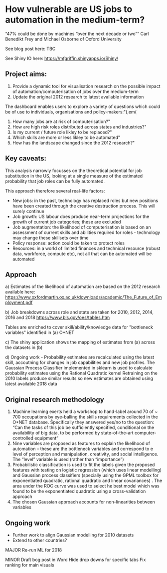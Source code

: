 # How vulnerable are US jobs to automation in the medium-term?

“47% could be done by machines “over the next decade or two””
Carl Benedikt Frey and Michael Osborne of Oxford University

See blog post here: TBC

See Shiny IO here: https://mfgriffin.shinyapps.io/Shiny/


## Project aims:

1) Provide a dynamic tool for visualisation research on the possible impact of automation/computerisation of jobs over the medium-term
2) Update the original 2012 research to latest available information


The dashboard enables users to explore a variety of questions which could be of use to individuals, organisations and policy-makers:"),em(
1) How many jobs are at risk of computerisation?"
2) How are high risk roles distributed across states and industries?"
3)  Is my current / future role likley to be replaced?"
4)  Which skills are more or less likley to be automated"
5)  How has the landscape changed since the 2012 research?"


## Key caveats:

This analysis narrowly focusses on the theoretical potential for job substitution in the US, looking at a single measure of the estimated 
probability that job roles can be fully automated. 

This approach therefore several real-life factors:
- New jobs: in the past, technology has replaced roles but new positions have been created through the creative destruction process. This will surely continue
- Job growth: US labour does produce near-term projections for the growth of current job categories; these are excluded
- Job augmentation: the likelihood of computerisation is based on an assessment of current skills and abilities required for roles - technology may change these skillsets over time
- Policy response: action could be taken to protect roles
- Resources: in a world of limited finances and technical resource (robust data, workforce, compute etc), not all that can be automated will be automated


## Approach

a) Estimates of the likelihood of automation are based on the 2012 research available here:
https://www.oxfordmartin.ox.ac.uk/downloads/academic/The_Future_of_Employment.pdf

b) Job breakdowns across role and state are taken for 2010, 2012, 2014, 2016 and 2018
https://www.bls.gov/oes/tables.htm

Tables are enriched to cover skill/ability/knowledge data for "bottleneck variables" identified in (a)
O*NET

c) The shiny application shows the mapping of estimates from (a) across the datasets in (b)

d) Ongoing work - Probability estimates are recalculated using the latest skill, accoutning for changes in job capabilities and new job profiles.
The Gaussian Process Classifier implemented in sklearn is used to calculate probability estimates using the Rational Quadratic kernel 
Retraining on the 2010 labels produce similar results so new estimates are obtained using latest available 2018 data


## Original research methodology

1) Machine learning exerts held a workshop to hand-label around 70 of ~ 700 occupations by eye-balling the skills requirements  collected in the O*NET database. Specifically they answered yes/no to the question:
“Can the tasks of this job be sufficiently specified, conditional on the availability of big data, to be performed by state-of-the-art computer-controlled equipment”
2) Nine variables are proposed as features to explain the likelihood of automation – these are the bottleneck variables and correspond to e level of perception and manipulation, creativity, and social intelligence.  The “level” variable is used (rather than “importance”) 
3) Probabilistic classification is used to fit the labels given the proposed features with testing on logistic regression (which uses linear modelling)  and Gaussian process classifiers (specially using the GPML toolbox for exponentiated quadratic, rational quadratic and linear covariances) .  The area under the ROC curve was used to select he best model which was found to be the exponentiated quadratic using a cross-validation approach
4) The chosen Gaussian approach accounts for non-linearities between variables



## Ongoing work

- Further work to align Gaussian modelling for 2010 datasets
- Extend to other countries?

MAJOR
Re-run ML for 2018

MINOR
Draft bog post in Word
Hide drop downs for specific tabs
Fix ranking for main visuals
